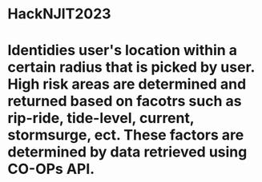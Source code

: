 # HackNJIT2023
# Identidies user's location within a certain radius that is picked by user. High risk areas are determined and returned based on facotrs such as rip-ride, tide-level, current, stormsurge, ect. These factors are determined by data retrieved using CO-OPs API. 
